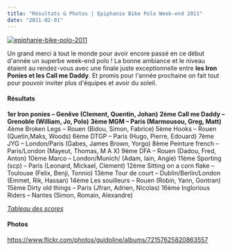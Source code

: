 ```yaml
---
title: "Résultats & Photos | Epiphanie Bike Polo Week-end 2011"
date: "2011-02-01"
---
```


[![](images/epiphanie-bike-polo-2011.jpg "epiphanie-bike-polo-2011")](http://www.guidoline.com/wp-content/uploads/2011/02/epiphanie-bike-polo-2011.jpg)

Un grand merci à tout le monde pour avoir encore passé en ce début d'année un superbe week-end polo ! La bonne ambiance et le niveau étaient au rendez-vous avec une finale juste exceptionnelle entre **les Iron Ponies et les Call me Daddy**. Et promis pour l'année prochaine on fait tout pour pouvoir inviter plus d'équipes et avoir du soleil.

#### Résultats

**1er Iron ponies – Genêve (Clement, Quentin, Johan)** **2ème Call me Daddy – Grenoble (William, Jo, Polo)** **3ème MGM – Paris (Marmousou, Greg, Matt)** 4ème Broken Legs – Rouen (Bidou, Simon, Fabrice) 5ème Hooks – Rouen (Quetin,Maks, Woods) 6ème DTGP – Paris (Hugo, Pierre, Edouard) 7ème JYG – London/Paris (Gabes, James Brown, Yorgo) 8ème Peinture french – Paris/London (Mayeut, Thomas, M A X) 9ème DFA – Rouen (Dadou, Fred, Anton) 10ème Marco – London/Munich/ (Adam, Iain, Angie) 11ème Sporting (scp) – Paris (Leonard, Mickael, Clement) 12ème Sitting on a corn flake – Toulouse (Felix, Benji, Tonnio) 13ème Tour de court – Dublin/Berlin/London (Emmet, Rik, Hassan) 14ème Les souilleurs – Rouen (Robin, Yann, Gontran) 15ème Dirty old things – Paris (Jfran, Adrien, Nicolas) 16ème Inglorious Riders – Nantes (Simon, Romain, Alexandre)

[_Tableau des scores_](https://spreadsheets.google.com/ccc?key=0Auru87o84H25dHpzRHhNUG5TX1BOMlZfQTByRmROdXc&hl=en#gid=0)

#### Photos

<https://www.flickr.com/photos/guidoline/albums/72157625820863557>
